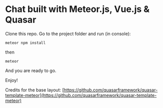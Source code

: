 
# Chat built with Meteor.js, Vue.js & Quasar

Clone this repo. Go to the project folder and run (in console):

    meteor npm install

then

    meteor

And you are ready to go.

Enjoy!

Credits for the base layout: [https://github.com/quasarframework/quasar-template-meteor](https://github.com/quasarframework/quasar-template-meteor)
